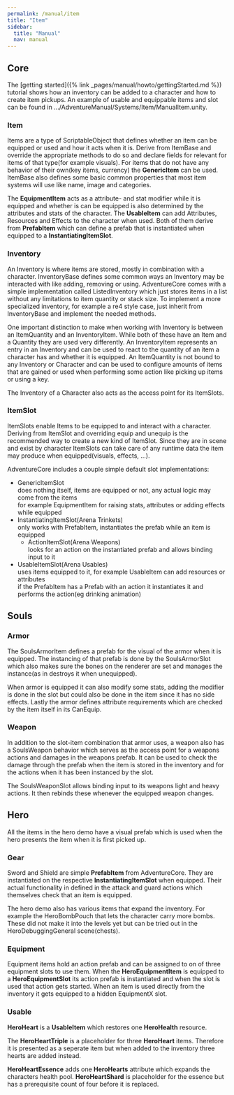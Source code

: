 ```yaml
---
permalink: /manual/item
title: "Item"
sidebar:
  title: "Manual"
  nav: manual
---
```


## Core

The [getting started]({% link _pages/manual/howto/gettingStarted.md %}) tutorial shows how an inventory can be added to a character and how to create item pickups. An example of usable and equippable items and slot can be found in .../AdventureManual/Systems/Item/ManualItem.unity.

### Item

Items are a type of ScriptableObject that defines whether an item can be equipped or used and how it acts when it is. Derive from ItemBase and override the appropriate methods to do so and declare fields for relevant for items of that type(for example visuals). For items that do not have any behavior of their own(key items, currency) the __GenericItem__ can be used. ItemBase also defines some basic common properties that most item systems will use like name, image and categories.

The __EquipmentItem__ acts as a attribute- and stat modifier while it is equipped and whether is can be equipped is also determined by the attributes and stats of the character. The __UsableItem__ can add Attributes, Resources and Effects to the character when used. Both of them derive from __PrefabItem__ which can define a prefab that is instantiated when equipped to a __InstantiatingItemSlot__.

### Inventory

An Inventory is where items are stored, mostly in combination with a character. InventoryBase defines some common ways an Inventory may be interacted with like adding, removing or using. AdventureCore comes with a simple implementation called ListedInventory which just stores items in a list without any limitations to item quantity or stack size. To implement a more specialized inventory, for example a re4 style case, just inherit from InventoryBase and implement the needed methods.  

One important distinction to make when working with Inventory is between an ItemQuantity and an InventoryItem. While both of these have an Item and a Quantity they are used very differently. An InventoryItem represents an entry in an Inventory and can be used to  react to the quantity of an item a character has and whether it is equipped. An ItemQuantity is not bound to any Inventory or Character and can be used to configure amounts of items that are gained or used when performing some action like picking up items or using a key.  

The Inventory of a Character also acts as the access point for its ItemSlots.

### ItemSlot

ItemSlots enable Items to be equipped to and interact with a character. Deriving from ItemSlot and overriding equip and unequip is the recommended way to create a new kind of ItemSlot. Since they are in scene and exist by character ItemSlots can take care of any runtime data the item may produce when equipped(visuals, effects, ...).

AdventureCore includes a couple simple default slot implementations:
- GenericItemSlot  
does nothing itself, items are equipped or not, any actual logic may come from the items  
for example EquipmentItem for raising stats, attributes or adding effects while equipped
- InstantiatingItemSlot(Arena Trinkets)  
only works with PrefabItem, instantiates the prefab while an item is equipped
  - ActionItemSlot(Arena Weapons)  
  looks for an action on the instantiated prefab and allows binding input to it
- UsableItemSlot(Arena Usables)  
uses items equipped to it, for example UsableItem can add resources or attributes  
if the PrefabItem has a Prefab with an action it instantiates it and performs the action(eg drinking animation)

## Souls

### Armor

The SoulsArmorItem defines a prefab for the visual of the armor when it is equipped. The instancing of that prefab is done by the SoulsArmorSlot which also makes sure the bones on the renderer are set and manages the instance(as in destroys it when unequipped).  

When armor is equipped it can also modify some stats, adding the modifier is done in the slot but could also be done in the item since it has no side effects. Lastly the armor defines attribute requirements which are checked by the item itself in its CanEquip.

### Weapon

In addition to the slot-item combination that armor uses, a weapon also has a SoulsWeapon behavior which serves as the access point for a weapons actions and damages in the weapons prefab. It can be used to check the damage through the prefab when the item is stored in the inventory and for the actions when it has been instanced by the slot.  

The SoulsWeaponSlot allows binding input to its weapons light and heavy actions. It then rebinds these whenever the equipped weapon changes.

## Hero

All the items in the hero demo have a visual prefab which is used when the hero presents the item when it is first picked up.

### Gear

Sword and Shield are simple __PrefabItem__ from AdventureCore. They are instantiated on the respective __InstantiatingItemSlot__ when equipped. Their actual functionality in defined in the attack and guard actions which themselves check that an item is equipped.  

The hero demo also has various items that expand the inventory. For example the HeroBombPouch that lets the character carry more bombs. These did not make it into the levels yet but can be tried out in the HeroDebuggingGeneral scene(chests).

### Equipment

Equipment items hold an action prefab and can be assigned to on of three equipment slots to use them. When the __HeroEquipmentItem__ is equipped to a __HeroEquipmentSlot__ its action prefab is instantiated and when the slot is used that action gets started. When an item is used directly from the inventory it gets equipped to a hidden EquipmentX slot.

### Usable

__HeroHeart__ is a __UsableItem__ which restores one __HeroHealth__ resource.  

The __HeroHeartTriple__ is a placeholder for three __HeroHeart__ items. Therefore it is presented as a seperate item but when added to the inventory three hearts are added instead.

__HeroHeartEssence__ adds one __HeroHearts__ attribute which expands the characters health pool. __HeroHeartShard__ is placeholder for the essence but has a prerequisite count of four before it is replaced. 
